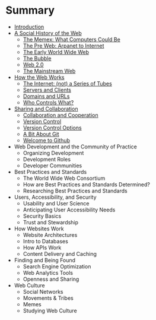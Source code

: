 # Summary

* [Introduction](README.md)
* [A Social History of the Web](social-history-of-the-web/README.md)
  * [The Memex: What Computers Could Be](social-history-of-the-web/memex.md)
  * [The Pre Web: Arpanet to Internet](social-history-of-the-web/preweb.md)
  * [The Early World Wide Web](social-history-of-the-web/earlyweb.md)
  * [The Bubble](social-history-of-the-web/bubble.md)
  * [Web 2.0](social-history-of-the-web/web2.md)
  * [The Mainstream Web](social-history-of-the-web/mainstream.md)
* [How the Web Works](how-web-works/README.md)
  * [The Internet: (not) a Series of Tubes](how-web-works/internet.md)
  * [Servers and Clients](how-web-works/servers.md)
  * [Domains and URLs](how-web-works/domains.md)
  * [Who Controls What?](how-web-works/governance.md)
* [Sharing and Collaboration](sharing/README.md)
  * [Collaboration and Cooperation](sharing/collaboration.md)
  * [Version Control](sharing/version_control.md)
  * [Version Control Options](sharing/vcs_options.md)
  * [A Bit About Git](git.md)
  * [Welcome to Github](sharing/github.md)
* Web Development and the Community of Practice
  * Organizing Development
  * Development Roles
  * Developer Communities
* Best Practices and Standards
  * The World Wide Web Consortium
  * How are Best Practices and Standards Determined?
  * Researching Best Practices and Standards
* Users, Accessibility, and Security
  * Usability and User Science
  * Anticipating User Accessibility Needs
  * Security Basics
  * Trust and Stewardship
* How Websites Work
  * Website Architectures
  * Intro to Databases
  * How APIs Work
  * Content Delivery and Caching
* Finding and Being Found
  * Search Engine Optimization
  * Web Analytics Tools
  * Openness and Sharing
* Web Culture
  * Social Networks
  * Movements & Tribes
  * Memes
  * Studying Web Culture

